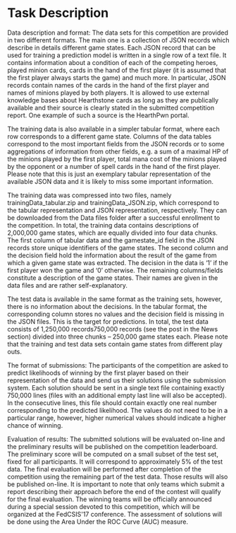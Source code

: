 # Task Description
Data description and format: The data sets for this competition are provided in two different formats. The main one is a collection of JSON records which describe in details different game states. Each JSON record that can be used for training a prediction model is written in a single row of a text file. It contains information about a condition of each of the competing heroes, played minion cards, cards in the hand of the first player (it is assumed that the first player always starts the game) and much more. In particular, JSON records contain names of the cards in the hand of the first player and names of minions played by both players. It is allowed to use external knowledge bases about Hearthstone cards as long as they are publically available and their source is clearly stated in the submitted competition report. One example of such a source is the HearthPwn portal.

The training data is also available in a simpler tabular format, where each row corresponds to a different game state. Columns of the data tables correspond to the most important fields from the JSON records or to some aggregations of information from other fields, e.g. a sum of a maximal HP of the minions played by the first player, total mana cost of the minions played by the opponent or a number of spell cards in the hand of the first player. Please note that this is just an exemplary tabular representation of the available JSON data and it is likely to miss some important information.

The training data was compressed into two files, namely trainingData_tabular.zip and trainingData_JSON.zip, which correspond to the tabular representation and JSON representation, respectively. They can be downloaded from the Data files folder after a successful enrollment to the competition. In total, the training data contains descriptions of 2,000,000 game states, which are equally divided into four data chunks. The first column of tabular data and the gamestate_id field in the JSON records store unique identifiers of the game states. The second column and the decision field hold the information about the result of the game from which a given game state was extracted. The decision in the data is ‘1’ if the first player won the game and ‘0’ otherwise. The remaining columns/fields constitute a description of the game states. Their names are given in the data files and are rather self-explanatory.

The test data is available in the same format as the training sets, however, there is no information about the decisions. In the tabular format, the corresponding column stores no values and the decision field is missing in the JSON files. This is the target for predictions. In total, the test data consists of 1,250,000 records750,000 records (see the post in the News section) divided into three chunks – 250,000 game states each. Please note that the training and test data sets contain game states from different play outs.

The format of submissions: The participants of the competition are asked to predict likelihoods of winning by the first player based on their representation of the data and send us their solutions using the submission system. Each solution should be sent in a single text file containing exactly 750,000 lines (files with an additional empty last line will also be accepted). In the consecutive lines, this file should contain exactly one real number corresponding to the predicted likelihood. The values do not need to be in a particular range, however, higher numerical values should indicate a higher chance of winning.

Evaluation of results: The submitted solutions will be evaluated on-line and the preliminary results will be published on the competition leaderboard. The preliminary score will be computed on a small subset of the test set, fixed for all participants. It will correspond to approximately 5% of the test data. The final evaluation will be performed after completion of the competition using the remaining part of the test data. Those results will also be published on-line. It is important to note that only teams which submit a report describing their approach before the end of the contest will qualify for the final evaluation. The winning teams will be officially announced during a special session devoted to this competition, which will be organized at the FedCSIS'17 conference. The assessment of solutions will be done using the Area Under the ROC Curve (AUC) measure. 
